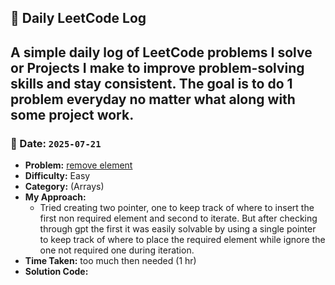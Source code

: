 ## 📘 Daily LeetCode Log

A simple daily log of LeetCode problems I solve or Projects I make to improve problem-solving skills and stay consistent.
The goal is to do 1 problem everyday no matter what along with some project work.
---

### 📅 Date: `2025-07-21`

- **Problem:** [remove element](https://leetcode.com/problems/remove-element/description/)
- **Difficulty:** Easy
- **Category:** (Arrays)
- **My Approach:**
  - Tried creating two pointer, one to keep track of where to insert the first non required element and second to iterate. But after checking through gpt the first it was easily solvable by using a single pointer to keep track of where to place the required element while ignore the one not required one during iteration.
- **Time Taken:** too much then needed (1 hr)
- **Solution Code:**

